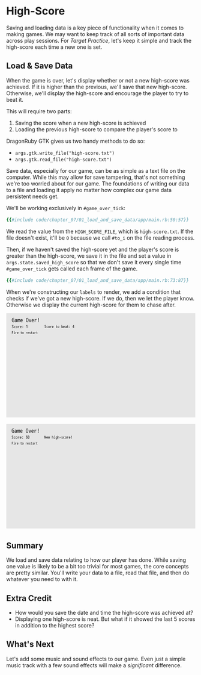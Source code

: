 # High-Score

Saving and loading data is a key piece of functionality when it comes to making games. We may want to keep track of all sorts of important data across play sessions. For _Target Practice_, let's keep it simple and track the high-score each time a new one is set.

## Load & Save Data

When the game is over, let's display whether or not a new high-score was achieved. If it is higher than the previous, we'll save that new high-score. Otherwise, we'll display the high-score and encourage the player to try to beat it.

This will require two parts:

1. Saving the score when a new high-score is achieved
2. Loading the previous high-score to compare the player's score to

DragonRuby GTK gives us two handy methods to do so:

- `args.gtk.write_file("high-score.txt")`
- `args.gtk.read_file("high-score.txt")`

Save data, especially for our game, can be as simple as a text file on the computer. While this may allow for save tampering, that's not something we're too worried about for our game. The foundations of writing our data to a file and loading it apply no matter how complex our game data persistent needs get.

We'll be working exclusively in `#game_over_tick`:

``` ruby
{{#include code/chapter_07/01_load_and_save_data/app/main.rb:50:57}}
```

We read the value from the `HIGH_SCORE_FILE`, which is `high-score.txt`. If the file doesn't exist, it'll be `0` because we call `#to_i` on the file reading process.

Then, if we haven't saved the high-score yet and the player's score is greater than the high-score, we save it in the file and set a value in `args.state.saved_high_score` so that we don't save it every single time `#game_over_tick` gets called each frame of the game.

``` ruby
{{#include code/chapter_07/01_load_and_save_data/app/main.rb:73:87}}
```

When we're constructing our `labels` to render, we add a condition that checks if we've got a new high-score. If we do, then we let the player know. Otherwise we display the current high-score for them to chase after.

![game over screen showing a score of 1 and a high-score of 4](./img/c07-low-score.jpg)

![game over screen showing a new high-score of 30](./img/c07-high-score.jpg)

## Summary

We load and save data relating to how our player has done. While saving one value is likely to be a bit too trivial for most games, the core concepts are pretty similar. You'll write your data to a file, read that file, and then do whatever you need to with it.

## Extra Credit

- How would you save the date and time the high-score was achieved at?
- Displaying one high-score is neat. But what if it showed the last 5 scores in addition to the highest score?

## What's Next

Let's add some music and sound effects to our game. Even just a simple music track with a few sound effects will make a _significant_ difference.
